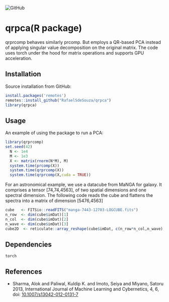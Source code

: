 ![GitHub](https://img.shields.io/github/license/RafaelSdeSouza/qrprcomp)
# qrpca(R package)

qrprcomp behaves similarly prcomp. But employs a QR-based PCA instead of applying singular value decomposition on the original matrix. The code uses torch under the hood for matrix operations and supports GPU acceleration.

## Installation

Source installation from GitHub:

```R
install.packages('remotes')
remotes::install_github("RafaelSdeSouza/qrpca")
library(qrpca)
```
## Usage

An example of using the package to run a PCA:

``` r
library(qrprcomp)
set.seed(42)
  N <- 1e4
  M <- 1e3
  X <- matrix(rnorm(N*M), M)
  system.time(prcomp(X))
  system.time(qrprcomp(X))
  system.time(qrprcomp(X,cuda = TRUE))
```
 For an astronomical example, we use a datacube from MaNGA for galaxy. It comprises a tensor [74,74,4563], of two spatial dimensions and one spectral dimension. The following code reads the cube and flattens the spectra into a matrix of dimension [5476,4563]
 
 ``` r
cube   <- FITSio::readFITS("manga-7443-12703-LOGCUBE.fits")
n_row  <- dim(cube$imDat)[1]
n_col  <- dim(cube$imDat)[2]
n_wave <- dim(cube$imDat)[3]
cube2D  <- reticulate::array_reshape(cube$imDat, c(n_row*n_col,n_wave),order = c("F"))
 ```





## Dependencies

`torch`

## References
- Sharma, Alok and Paliwal, Kuldip K. and Imoto, Seiya and Miyano, Satoru 2013, International Journal of Machine Learning and Cybernetics, 4, 6, doi: [10.1007/s13042-012-0131-7](https://doi.org/10.1007/s13042-012-0131-7)
